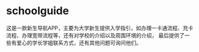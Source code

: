 # schoolguide
这是一款新生导航APP，主要为大学新生提供入学指引，如办理一卡通流程、充卡流程、办理宽带流程等，还有对学校的介绍以及周围环境的介绍，
最后提供了一些有爱心的学长学姐联系方式，还有其他问题可询问他们。
